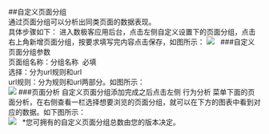 ##自定义页面分组  
通过页面分组可以分析出同类页面的数据表现。    
具体步骤如下： 进入数极客应用后台，点击左侧自定义设置下的页面分组，点击右上角新增页面分组，按要求填写完内容点击保存，如图所示：
![](http://www.shujike.com/images/h5/yemian.png)   
###自定义页面分组参数  
页面组名称：分组名称   必填  
选择：分为url规则和url  
url规则：分为规则和url两部分。如图所示：  
![](http://www.shujike.com/images/h5/yemian1.png) 
###页面分析 
自定义页面分组添加完成之后点击左侧 行为分析 菜单下面的页面分析，在右侧查看一栏选择想要浏览的页面分组，就可以在下方的图表中看到对应的数据。如下图所示：  
![](http://www.shujike.com/images/h5/yemiantu.png)  
*您可拥有的自定义页面分组总数由您的版本决定。
